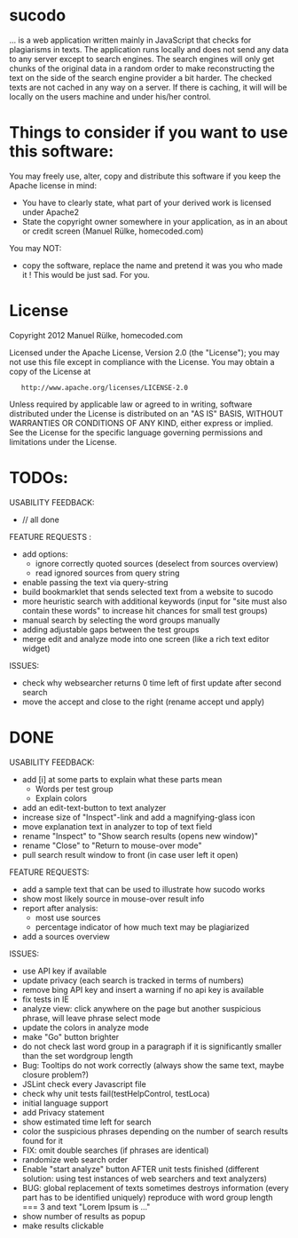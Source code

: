 sucodo
=======

... is a web application written mainly in JavaScript that checks for
plagiarisms in texts. The application runs locally and does not send
any data to any server except to search engines. The search engines will
only get chunks of the original data in a random order to make reconstructing
the text on the side of the search engine provider a bit harder.
The checked texts are not cached in any way on a server. If there is caching, 
it will will be locally on the users machine and under his/her control.

Things to consider if you want to use this software:
====================================================

You may freely use, alter, copy and distribute this software if you keep the Apache license in mind:

* You have to clearly state, what part of your derived work is licensed under Apache2
* State the copyright owner somewhere in your application, as in an about or credit screen (Manuel Rülke, homecoded.com)

You may NOT:

* copy the software, replace the name and pretend it was you who made it ! This would be just sad. For you.

License
=======

   Copyright 2012 Manuel Rülke, homecoded.com

   Licensed under the Apache License, Version 2.0 (the "License");
   you may not use this file except in compliance with the License.
   You may obtain a copy of the License at

       http://www.apache.org/licenses/LICENSE-2.0

   Unless required by applicable law or agreed to in writing, software
   distributed under the License is distributed on an "AS IS" BASIS,
   WITHOUT WARRANTIES OR CONDITIONS OF ANY KIND, either express or implied.
   See the License for the specific language governing permissions and
   limitations under the License.


TODOs:
======

USABILITY FEEDBACK:

* // all done

FEATURE REQUESTS :

* add options:
    * ignore correctly quoted sources (deselect from sources overview)
	* read ignored sources from query string
* enable passing the text via query-string
* build bookmarklet that sends selected text from a website to sucodo
* more heuristic search with additional keywords (input for "site must also contain these words" to increase hit chances for small test groups)
* manual search by selecting the word groups manually
* adding adjustable gaps between the test groups  
* merge edit and analyze mode into one screen (like a rich text editor widget)

ISSUES:

* check why websearcher returns 0 time left of first update after second search
* move the accept and close to the right (rename accept und apply)

DONE
====

USABILITY FEEDBACK:

* add [i] at some parts to explain what these parts mean
	* Words per test group
	* Explain colors
* add an edit-text-button to text analyzer
* increase size of "Inspect"-link and add a magnifying-glass icon
* move explanation text in analyzer to top of text field
* rename "Inspect" to "Show search results (opens new window)"
* rename "Close" to "Return to mouse-over mode"
* pull search result window to front (in case user left it open)

FEATURE REQUESTS:

* add a sample text that can be used to illustrate how sucodo works
* show most likely source in mouse-over result info
* report after analysis:
    * most use sources
    * percentage indicator of how much text may be plagiarized
* add a sources overview

ISSUES:

* use API key if available
* update privacy (each search is tracked in terms of numbers)
* remove bing API key and insert a warning if no api key is available
* fix tests in IE
* analyze view: click anywhere on the page but another suspicious phrase, will leave phrase select mode
* update the colors in analyze mode
* make "Go" button brighter
* do not check last word group in a paragraph if it is significantly smaller than the set wordgroup length
* Bug: Tooltips do not work correctly (always show the same text, maybe closure problem?)
* JSLint check every Javascript file
* check why unit tests fail(testHelpControl, testLoca)
* initial language support
* add Privacy statement
* show estimated time left for search
* color the suspicious phrases depending on the number of search results found for it
* FIX: omit double searches (if phrases are identical)
* randomize web search order
* Enable "start analyze" button AFTER unit tests finished (different solution: using test instances of web searchers and text analyzers)
* BUG: global replacement of texts sometimes destroys information (every part has to be identified uniquely)
  reproduce with word group length === 3 and text
  "Lorem Ipsum is ..."
* show number of results as popup
* make results clickable
